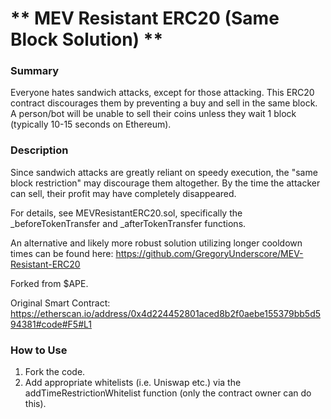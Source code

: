 # ** MEV Resistant ERC20 (Same Block Solution) **

### **Summary**
Everyone hates sandwich attacks, except for those attacking. This ERC20 contract discourages them
by preventing a buy and sell in the same block. A person/bot will be unable to sell their coins
unless they wait 1 block (typically 10-15 seconds on Ethereum).

### **Description**
Since sandwich attacks are greatly reliant on speedy execution, the "same block restriction" may discourage them altogether. By the time the attacker can sell, their profit may have completely disappeared.

For details, see MEVResistantERC20.sol, specifically the _beforeTokenTransfer and _afterTokenTransfer functions.

An alternative and likely more robust solution utilizing longer cooldown times can be found here: https://github.com/GregoryUnderscore/MEV-Resistant-ERC20

Forked from $APE.

Original Smart Contract: https://etherscan.io/address/0x4d224452801aced8b2f0aebe155379bb5d594381#code#F5#L1

### **How to Use**
1. Fork the code.
2. Add appropriate whitelists (i.e. Uniswap etc.) via the addTimeRestrictionWhitelist function (only the contract owner can do this).
